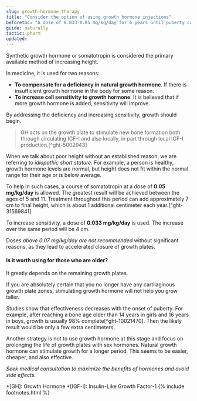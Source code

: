 ```yaml
---
slug: growth-hormone-therapy
title: "Consider the option of using growth hormone injections"
beforetoc: "A dose of 0.033-0.05 mg/kg/day for 6 years until puberty can add 7 cm to final height."
guide: naturally
tactic: pharm
updated:
---
```

Synthetic growth hormone or somatotropin is considered the primary available method of increasing height.

In medicine, it is used for two reasons:

- **To compensate for a deficiency in natural growth hormone**. If there is insufficient growth hormone in the body for some reason.
- **To increase cell sensitivity to growth hormone**. It is believed that if more growth hormone is added, sensitivity will improve.

By addressing the deficiency and increasing sensitivity, growth should begin.

> GH acts on the growth plate to stimulate new bone formation both through circulating IGF-I and also locally, in part through local IGF-I production.[^ght-5002943]

When we talk about poor height without an established reason, we are referring to *idiopathic short stature*. For example, a person is healthy, growth hormone levels are normal, but height does not fit within the normal range for their age or is below average.

To help in such cases, a course of somatotropin at a dose of **0.05 mg/kg/day** is allowed. The greatest result will be achieved between the ages of 5 and 11. Treatment throughout this period can add approximately 7 cm to final height, which is about 1 additional centimeter each year.[^ght-31569841]

To increase sensitivity, a dose of **0.033 mg/kg/day** is used. The increase over the same period will be 4 cm.

Doses *above 0.07 mg/kg/day are not recommended* without significant reasons, as they lead to accelerated closure of growth plates.

#### Is it worth using for those who are older?

It greatly depends on the remaining growth plates.

If you are absolutely certain that you no longer have any cartilaginous growth plate zones, stimulating growth hormone will not help you grow taller.

Studies show that effectiveness decreases with the onset of puberty. For example, after reaching a bone age older than 14 years in girls and 16 years in boys, growth is usually 98% complete[^ght-10021470]. Then the likely result would be only a few extra centimeters.

Another strategy is not to use growth hormone at this stage and focus on prolonging the life of growth plates with sex hormones. Natural growth hormone can stimulate growth for a longer period. This seems to be easier, cheaper, and also effective.

*Seek medical consultation to maximize the benefits of hormones and avoid side effects.*

*[GH]: Growth Hormone
*[IGF-I]: Insulin-Like Growth Factor-1
{% include footnotes.html %}
